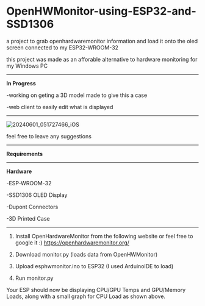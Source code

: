 # OpenHWMonitor-using-ESP32-and-SSD1306
a project to grab openhardwaremonitor information and load it onto the oled screen connected to my ESP32-WROOM-32

this project was made as an afforable alternative to hardware monitoring for my Windows PC

**********************
**In Progress**

-working on geting a 3D model made to give this a case

-web client to easily edit what is displayed
**********************

![20240601_051727466_iOS](https://github.com/krobledo/OpenHWMonitor-using-ESP32-and-SSD1306/assets/22754721/bea1cbdd-a525-43a4-b713-f6ea4371b82f)


feel free to leave any suggestions

************************************************************************************************************************
**Requirements**
*******************
**Hardware**

-ESP-WROOM-32

-SSD1306 OLED Display

-Dupont Connectors

-3D Printed Case

*********************
1. Install OpenHardwareMonitor from the following website or feel free to google it :) 
https://openhardwaremonitor.org/

2. Download monitor.py (loads data from OpenHWMonitor)

3. Upload esphwmonitor.ino to ESP32 (I used ArduinoIDE to load)

4. Run monitor.py

Your ESP should now be displaying CPU/GPU Temps and GPU/Memory Loads, along with a small graph for CPU Load as shown above.
